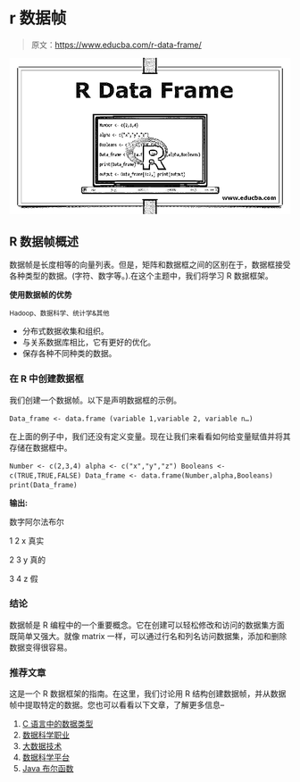 # r 数据帧

> 原文：<https://www.educba.com/r-data-frame/>

![R Data Frame](img/e5235b12a4b0a7cac835cb56b839a0b0.png)



## R 数据帧概述

数据帧是长度相等的向量列表。但是，矩阵和数据框之间的区别在于，数据框接受各种类型的数据。(字符、数字等。).在这个主题中，我们将学习 R 数据框架。

**使用数据帧的优势**

<small>Hadoop、数据科学、统计学&其他</small>

*   分布式数据收集和组织。
*   与关系数据库相比，它有更好的优化。
*   保存各种不同种类的数据。

### 在 R 中创建数据框

我们创建一个数据帧。以下是声明数据框的示例。

`Data_frame <- data.frame (variable 1,variable 2, variable n…)`

在上面的例子中，我们还没有定义变量。现在让我们来看看如何给变量赋值并将其存储在数据框中。

`Number <- c(2,3,4)
alpha <- c("x","y","z")
Booleans <- c(TRUE,TRUE,FALSE)
Data_frame <- data.frame(Number,alpha,Booleans)
print(Data_frame)`

**输出:**

数字阿尔法布尔

1 2 x 真实

2 3 y 真的

3 4 z 假

### 结论

数据帧是 R 编程中的一个重要概念。它在创建可以轻松修改和访问的数据集方面既简单又强大。就像 matrix 一样，可以通过行名和列名访问数据集，添加和删除数据变得很容易。

### 推荐文章

这是一个 R 数据框架的指南。在这里，我们讨论用 R 结构创建数据帧，并从数据帧中提取特定的数据。您也可以看看以下文章，了解更多信息–

1.  [C 语言中的数据类型](https://www.educba.com/data-types-in-c/)
2.  [数据科学职业](https://www.educba.com/data-science-career/)
3.  [大数据技术](https://www.educba.com/big-data-technologies/)
4.  [数据科学平台](https://www.educba.com/data-science-platform/)
5.  [Java 布尔函数](https://www.educba.com/java-booleans/)





